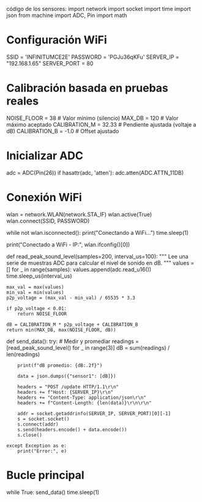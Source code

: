 código de los sensores: import network
import socket
import time
import json
from machine import ADC, Pin
import math

# Configuración WiFi
SSID = 'INFINITUMCE2E'
PASSWORD = 'PGJu36qKFu'
SERVER_IP = "192.168.1.65"
SERVER_PORT = 80

# Calibración basada en pruebas reales
NOISE_FLOOR = 38         # Valor mínimo (silencio)
MAX_DB = 120             # Valor máximo aceptado
CALIBRATION_M = 32.33    # Pendiente ajustada (voltaje a dB)
CALIBRATION_B = -1.0     # Offset ajustado

# Inicializar ADC
adc = ADC(Pin(26))
if hasattr(adc, 'atten'):
    adc.atten(ADC.ATTN_11DB)

# Conexión WiFi
wlan = network.WLAN(network.STA_IF)
wlan.active(True)
wlan.connect(SSID, PASSWORD)

while not wlan.isconnected():
    print("Conectando a WiFi...")
    time.sleep(1)

print("Conectado a WiFi - IP:", wlan.ifconfig()[0])

def read_peak_sound_level(samples=200, interval_us=100):
    """
    Lee una serie de muestras ADC para calcular el nivel de sonido en dB.
    """
    values = []
    for _ in range(samples):
        values.append(adc.read_u16())
        time.sleep_us(interval_us)

    max_val = max(values)
    min_val = min(values)
    p2p_voltage = (max_val - min_val) / 65535 * 3.3

    if p2p_voltage < 0.01:
        return NOISE_FLOOR

    dB = CALIBRATION_M * p2p_voltage + CALIBRATION_B
    return min(MAX_DB, max(NOISE_FLOOR, dB))

def send_data():
    try:
        # Medir y promediar
        readings = [read_peak_sound_level() for _ in range(3)]
        dB = sum(readings) / len(readings)

        print(f"dB promedio: {dB:.2f}")

        data = json.dumps({"sensor1": [dB]})
        
        headers = "POST /update HTTP/1.1\r\n"
        headers += f"Host: {SERVER_IP}\r\n"
        headers += "Content-Type: application/json\r\n"
        headers += f"Content-Length: {len(data)}\r\n\r\n"

        addr = socket.getaddrinfo(SERVER_IP, SERVER_PORT)[0][-1]
        s = socket.socket()
        s.connect(addr)
        s.send(headers.encode() + data.encode())
        s.close()

    except Exception as e:
        print("Error:", e)

# Bucle principal
while True:
    send_data()
    time.sleep(1)
